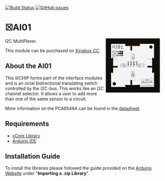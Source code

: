 [![Build Status](https://travis-ci.org/xinabox/arduino-AI01.svg?branch=master)](https://travis-ci.org/xinabox/arduino-AI01)
[![GitHub issues](https://img.shields.io/github/issues/xinabox/arduino-AI01.svg)](https://github.com/xinabox/arduino-AI01/issues)

# ☒AI01
<img src="extras/AI01 V1.0.1.JPG" width="35%" height="auto" align="right">
I2C MultiPlexer.

This module can be purchased on [Xinabox CC](https://xinabox.cc/products/AI01/).

## About the AI01
This ☒CHIP forms part of the interface modules and is an octal bidirectional translating switch controlled by the I2C-bus. This works like an I2C channel selector. It allows a user to add more than one of the same sensor to a circuit.

More information on the PCA9548A can be found in the [datasheet](https://www.nxp.com/docs/en/data-sheet/PCA9548A.pdf).

## Requirements
  - [xCore Library](https://github.com/xinabox/xCore)
  - [Arduino IDE](https://www.arduino.cc/en/Main/Software)

## Installation Guide
To install the libraries please followed the guide provided on the [Arduino Website](https://www.arduino.cc/en/Guide/Libraries) under "**Importing a .zip Library**".

